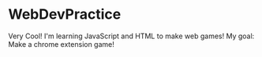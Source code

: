 # WebDevPractice
Very Cool! I'm learning JavaScript and HTML to make web games! My goal: Make a chrome extension game!